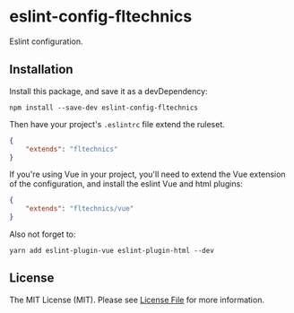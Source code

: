 # eslint-config-fltechnics

Eslint configuration.

## Installation

Install this package, and save it as a devDependency:

```
npm install --save-dev eslint-config-fltechnics
```

Then have your project's `.eslintrc` file extend the ruleset.

```json
{
    "extends": "fltechnics"
}
```

If you're using Vue in your project, you'll need to extend the Vue extension of the configuration, and install the eslint Vue and html plugins:

```json
{
    "extends": "fltechnics/vue"
}
```

Also not forget to:

```
yarn add eslint-plugin-vue eslint-plugin-html --dev
```

## License

The MIT License (MIT). Please see [License File](LICENSE) for more information.
